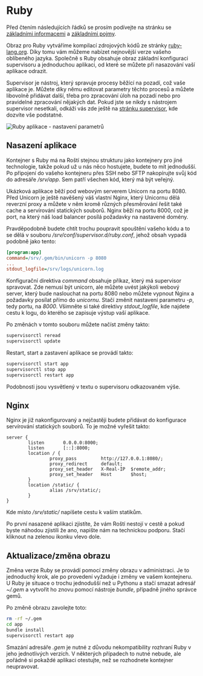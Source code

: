 # Ruby

Před čtením následujících řádků se prosím podívejte na stránku se [základními informacemi](../base.md) a [základními pojmy](../aword.md).

Obraz pro Ruby vytváříme kompilací zdrojových kódů ze stránky [ruby-lang.org](http://ruby-lang.org). Díky tomu vám můžeme nabízet nejnovější verze vašeho oblíbeného jazyka. Společně s Ruby obsahuje obraz základní konfiguraci supervisoru a jednoduchou aplikaci, od které se můžete při nasazování vaší aplikace odrazit.

Supervisor je nástroj, který spravuje procesy běžící na pozadí, což vaše aplikace je. Můžete díky němu editovat parametry těchto procesů a můžete libovolně přidávat další, třeba pro zpracování úloh na pozadí nebo pro pravidelné zpracování nějakých dat. Pokud jste se nikdy s nástrojem supervisor nesetkali, odkáži vás zde ještě na [stránku supervisor](../tools/supervisor.md), kde dozvíte vše podstatné.

![Ruby aplikace - nastavení parametrů](../../imgs/ruby_app_param.png)

## Nasazení aplikace

Kontejner s Ruby má na Roští stejnou strukturu jako kontejnery pro jiné technologie, takže pokud už u nás něco hostujete, budete to mít jednodušší. Po připojení do vašeho kontejneru přes SSH nebo SFTP nakopírujte svůj kód do adresáře */srv/app*. Sem patří všechen kód, který má být veřejný.

Ukázková aplikace běží pod webovým serverem Unicorn[](http://unicorn.bogomips.org/)  na portu 8080. Před Unicorn je ještě navěšený váš vlastní Nginx, který Unicornu dělá reverzní proxy a můžete v něm kromě různých přesměrování řešit také cache a servírování statických souborů. Nginx běží na portu 8000, což je port, na který náš load balancer posílá požadavky na nastavené domény.

Pravděpodobně budete chtít trochu poupravit spouštění vašeho kódu a to se dělá v souboru */srv/conf/supervisor.d/ruby.conf*, jehož obsah vypadá podobně jako tento:

```ini
[program:app]
command=/srv/.gem/bin/unicorn -p 8080
...
stdout_logfile=/srv/logs/unicorn.log
```

Konfigurační direktiva *command* obsahuje příkaz, který má supervisor spravovat. Zde nemusí být unicorn, ale můžete uvést jakýkoli webový server, který bude naslouchat na portu 8080 nebo můžete vypnout Nginx a požadavky posílat přímo do *unicornu*. Stačí změnit nastavení parametru *-p*, tedy portu, na *8000*. Všimněte si také direktivy *stdout_logfile*, kde najdete cestu k logu, do kterého se zapisuje výstup vaší aplikace.

Po změnách v tomto souboru můžete načíst změny takto:

```bash
supervisorctl reread
supervisorctl update
```

Restart, start a zastavení aplikace se provádí takto:

```bash
supervisorctl start app
supervisorctl stop app
supervisorctl restart app
```

Podobnosti jsou vysvětlený v textu o supervisoru odkazovaném výše.


## Nginx

Nginx je již nakonfigurovaný a nejčastěji budete přidávat do konfigurace servírování statických souborů. To je možné vyřešit takto:

```
server {
        listen       0.0.0.0:8000;
        listen       [::]:8000;
        location / {
                proxy_pass         http://127.0.0.1:8080/;
                proxy_redirect     default;
                proxy_set_header   X-Real-IP  $remote_addr;
                proxy_set_header   Host       $host;
        }
        location /static/ {
                alias /srv/static/;
        }
}
```

Kde místo */srv/static/* napíšete cestu k vaším statikům.

Po první nasazené aplikaci zjistíte, že vám Roští nestojí v cestě a pokud byste náhodou zjistili že ano, napište nám na technickou podporu. Stačí kliknout na zelenou ikonku vlevo dole.

## Aktualizace/změna obrazu

Změna verze Ruby se provádí pomocí změny obrazu v administraci. Je to jednoduchý krok, ale po provedení vyžaduje i změny ve vašem kontejneru. U Ruby je situace o trochu jednodušší než u Pythonu a stačí smazat adresář *~/.gem* a vytvořit ho znovu pomocí nástroje *bundle*, případně jiného správce gemů.

Po změně obrazu zavolejte toto:

```bash
rm -rf ~/.gem
cd app
bundle install
supervisorctl restart app
```

Smazání adresáře *.gem* je nutné z důvodu nekompatibility rozhraní Ruby v jeho jednotlivých verzích. V některých případech to nutné nebude, ale pořádně si pokaždé aplikaci otestujte, než se rozhodnete kontejner neupravovat.

